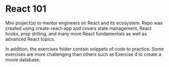 # React 101

Mini project(s) to mentor engineers on React and its ecosystem. Repo was created using create-react-app and covers state management, React hooks, prop drilling, and many more React fundamentals as well as advanced React topics.

In addition, the exercises folder contain snippets of code to practice. Some exercises are more challenging than others such as Exercise 4 to create a movie database.